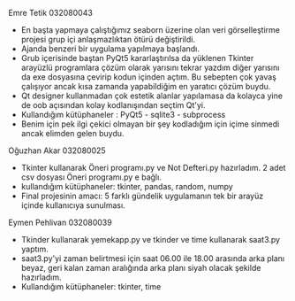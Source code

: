 <!-- deneme -->
Emre Tetik 032080043
  - En başta yapmaya çalıştığımız seaborn üzerine olan veri görselleştirme projesi grup içi anlaşmazlıktan ötürü değiştirildi.
  - Ajanda benzeri bir uygulama yapılmaya başlandı.
  - Grub içerisinde baştan PyQt5 kararlaştırılsa da yüklenen Tkinter arayüzlü programlara çözüm olarak yarısını tekrar yazdım 
    diğer yarısını da exe dosyasına çevirip kodun içinden açtım. Bu sebepten çok yavaş çalışıyor ancak kısa zamanda yapabildiğim
    en yaratıcı çözüm buydu.
  - Qt designer kullanmadan çok estetik alanlar yapılamasa da kolayca yine de oob açısından kolay kodlanışından seçtim Qt'yi.
  - Kullandığım kütüphaneler : PyQt5 - sqlite3 - subprocess
  - Benim için pek ilgi çekici olmayan bir şey kodladığım için içime sinmedi ancak elimden gelen buydu.

Oğuzhan Akar  032080025
  - Tkinter kullanarak Öneri programı.py ve Not Defteri.py hazırladım. 2 adet csv dosyası Öneri programı.py e bağlı.
  - kullandığım kütüphaneler: tkinter, pandas, random, numpy
  - Final projesinin amacı: 5 farklı gündelik uygulamanın tek bir arayüz içinde kullanıcıya sunulması.

Eymen Pehlivan  032080039
 - Tkinder kullanarak yemekapp.py ve tkinder ve time kullanarak saat3.py yaptım.
 - saat3.py'yi zaman belirtmesi için saat 06.00 ile 18.00 arasında arka planı beyaz, geri kalan zaman aralığında arka planı siyah olacak şekilde hazırladım.
 - Kullandığım kütüphaneler: tkinter, time
